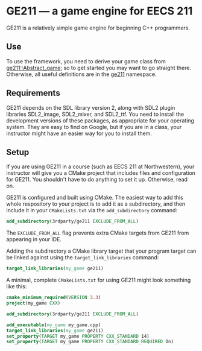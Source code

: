 # GE211 — a game engine for EECS 211

GE211 is a relatively simple game engine for beginning C++ programmers.

## Use

To use the framework, you need to derive your game class from
[ge211::Abstract_game]; so to get started you may want to go straight
there. Otherwise, all useful definitions are in the [ge211] namespace.

[ge211::Abstract_game]:
    https://tov.github.io/ge211/classge211_1_1_abstract__game.html

[ge211]:
    https://tov.github.io/ge211/namespacege211.html

## Requirements

GE211 depends on the SDL library version 2, along with SDL2 plugin
libraries SDL2_image, SDL2_mixer, and SDL2_ttf. You need to install the
development versions of these packages, as appropriate for your
operating system. They are easy to find on Google, but if you are in a
class, your instructor might have an easier way for you to install them.

## Setup

If you are using GE211 in a course (such as EECS 211 at Northwestern),
your instructor will give you a CMake project that includes files and
configuration for GE211. You shouldn't have to do anything to set it
up. Otherwise, read on.

GE211 is configured and built using CMake. The easiest way to add this
whole respository to your project is to add it as a subdirectory, and
then include it in your `CMakeLists.txt` via the `add_subdirectory`
command:

```CMake
add_subdirectory(3rdparty/ge211 EXCLUDE_FROM_ALL)
```

The `EXCLUDE_FROM_ALL` flag prevents extra CMake targets from GE211
from appearing in your IDE.

Adding the subdirectory a CMake library target that your program target
can be linked against using the `target_link_libraries` command:

```CMake
target_link_libraries(my_game ge211)
```

A minimal, complete `CMakeLists.txt` for using GE211 might look
something like this:

```CMake
cmake_minimum_required(VERSION 3.3)
project(my_game CXX)

add_subdirectory(3rdparty/ge211 EXCLUDE_FROM_ALL)

add_executable(my_game my_game.cpp)
target_link_libraries(my_game ge211)
set_property(TARGET my_game PROPERTY CXX_STANDARD 14)
set_property(TARGET my_game PROPERTY CXX_STANDARD_REQUIRED On)
```
